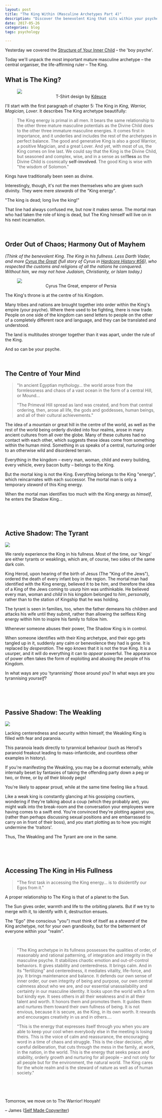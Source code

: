 ```yaml
---
layout: post
title: "The King Within (Masculine Archetypes Part 4)"
description: "Discover the benevolent King that sits within your psyche, and access his calm power."
date: 2017-05-26 
categories: blog
tags: psychology

---
```


Yesterday we covered the [Structure of Your Inner Child](http://www.jamesmathison.co.uk/boy-to-man/) – the 'boy psyche'.

Today we'll unpack the most important mature masculine archetype – the central organiser, the life-affirming ruler – The King. 

## What is The King? 

<figure>
<img src="../images/lion-king.jpg">
<figcaption style="text-align:center">T-Shirt design by <a href="https://www.designbyhumans.com/shop/kdeuce/">Kdeuce</a></figcaption>
</figure>

I'll start with the first paragraph of chapter 5: The King in *King, Warrior, Magician, Lover*. It describes The King archetype beautifully: 

> The King energy is primal in all men. It bears the same relationship to the other three mature masculine potentials as the Divine Child does to the other three immature masculine energies. It comes first in importance, and it underlies and includes the rest of the archetypes in perfect balance. The good and generative King is also a good Warrior, a positive Magician, and a great Lover. And yet, with most of us, the King comes on line last. We could say that the King is the Divine Child, but seasoned and complex, wise, and in a sense as self**less** as the Divine Child is cosmically **self-involved**. The good King is wise with "the wisdom of Solomon."

Kings have traditionally been seen as divine. 

Interestingly, though, it's not the men themselves who are given such divinity. They were mere *stewards* of the "King energy". 

"The king is dead; long live the king!" 

That line had always confused me, but now it makes sense. The mortal man who had taken the role of king is dead, but The King himself will live on in his next incarnation. 

&nbsp;

## Order Out of Chaos; Harmony Out of Mayhem
<i>(Think of the benevolent King. The King in his fullness. Less Darth Vader, and more [Cyrus the Great](https://en.wikipedia.org/wiki/Cyrus_the_Great) (full story of Cyrus in [Hardcore History #56](http://www.dancarlin.com/hardcore-history-56-kings-of-kings/)), who respected the customs and religions of all the nations he conquered. Without him, we may not have Judaism, Christianity, or Islam today.)</i>

<figure>
<img src="../images/cyrus-the-great.jpg">
<figcaption style="display:block; text-align:center">Cyrus The Great, emperor of Persia</figcaption>
</figure>

The King's throne is at the centre of his Kingdom. 

Many tribes and nations are brought together into order within the King's empire (your psyche). Where there used to be fighting, there is now trade. People on one side of the kingdom can send letters to people on the other of a completely different race and language, and they can be translated and understood. 

The land is multitudes stronger together than it was apart, under the rule of the King. 

And so can be your psyche.

&nbsp;

## The Centre of Your Mind
> "In ancient Egyptian mythology… the world arose from the formlessness and chaos of a vast ocean in the form of a central Hill, or Mound…
>  
> "The Primeval Hill spread as land was created, and from that central ordering, then, arose all life, the gods and goddesses, human beings, and all of their cultural achievements."

The idea of a mountain or great hill in the centre of the world, as well as the rest of the world being orderly divided into four realms, arose in many ancient cultures from all over the globe. Many of these cultures had no contact with each other, which suggests these ideas come from something within the human mind. Something in us speaks of a central, nurturing order to an otherwise wild and disordered terrain. 

Everything in the kingdom – every man, woman, child and every building, every vehicle, every bacon butty – belongs to the King.  

But the mortal king is not the King. Everything belongs to the King "energy", which reincarnates with each successor. The mortal man is only a temporary *steward* of this King energy. 

When the mortal man identifies too much with the King energy as *himself*, he enters the Shadow King…

&nbsp;

&nbsp;

## Active Shadow: The Tyrant

<img src="../images/joffrey.jpg">

We rarely experience the King in his fullness. Most of the time, our 'kings' are either tyrants or weaklings, which are, of course, two sides of the same dark coin. 

King Herod, upon hearing of the birth of Jesus (The "King of the Jews"), ordered the death of every infant boy in the region. The mortal man had identified with the King energy, believed it to be *him*, and therefore the idea of a King of the Jews coming to usurp him was unthinkable. He believed every man, woman and *child* in his kingdom belonged to *him*, *personally*, rather than to the station of Kingship that he was holding. 

The tyrant is seen in families, too, when the father demeans his children and attacks his wife until they submit, rather than allowing the selfless King energy within him to inspire his family to follow him. 

Whenever someone abuses their power, The Shadow King is in control. 

When someone identifies with their King archetype, and their ego gets tangled up in it, suddenly any calm or benevolence they had is gone. It is replaced by *desperation*. The ego *knows* that it is not the true King. It is a usurper, and it will do everything it can to *appear* powerful. The appearance of power often takes the form of exploiting and abusing the people of his Kingdom. 

In what ways are you 'tyrannising' those around you? In what ways are you tyrannising *yourself*? 

&nbsp;

&nbsp;

## Passive Shadow: The Weakling

<img src="../images/louis-xiv.jpg">

Lacking centeredness and security within himself, the Weakling King is filled with fear and paranoia. 

This paranoia leads directly to tyrannical behaviour (such as Herod's paranoid freakout leading to mass-infanticide, and countless other examples in history). 

If you're manifesting the Weakling, you may be a doormat externally, while internally beset by fantasies of taking the offending party down a peg or two, or three, or by *all* their bloody pegs! 

You're likely to appear proud, while at the same time feeling like a fraud. 

Like a weak king is constantly glancing at his gossiping courtiers, wondering if they're talking about a coup (which they probably are), you might walk into the break-room and the conversation your employees were having comes to a swift end. You're convinced they're plotting against you, (rather than perhaps discussing sexual positions and are embarrassed to carry on in front of their boss), and *you* start plotting as to how you might undermine the 'traitors'. 

Thus, The Weakling and The Tyrant are one in the same. 

&nbsp;

&nbsp;

## Accessing The King in His Fullness
> "The first task in accessing the King energy… is to disidentify our Egos from it."

A proper relationship to The King is that of a planet to the Sun.

The Sun gives order, warmth and life to the orbiting planets. But if we try to merge with it, to identify with it, destruction ensues. 

The "Ego" (the conscious "you") must think of itself as a *steward* of the King archetype, not for your own grandiosity, but for the betterment of everyone within your "realm". 

&nbsp;

> "The King archetype in its fullness possesses the qualities of order, of reasonably and rational patterning, of integration and integrity in the masculine psyche. It stabilizes chaotic emotion and out-of-control behaviors. It gives stability and centeredness. It brings calm. And in its "fertilizing" and centeredness, it mediates vitality, life-force, and joy. It brings maintenance and balance. It defends our own sense of inner order, our own integrity of being and purpose, our own central calmness about who we are, and our essential unassailability and certainty in our masculine identity. It looks upon the world with a firm but kindly eye. It sees others in all their weakness and in all their talent and worth. It honors them and promotes them. It guides them and nurtures them toward their own fullness of being. It is not envious, because it is secure, as the King, in its own worth. It rewards and encourages creativity in us and in others.…
>  
> "This is the energy that expresses itself through you when you are able to keep your cool when everybody else in the meeting is losing theirs. This is the voice of calm and reassurance, the encouraging word in a time of chaos and struggle. This is the clear decision, after careful deliberation, that cuts through the mess in the family, at work, in the nation, in the world. This is the energy that seeks peace and stability, orderly growth and nurturing for all people – and not only for all people but for the environment, the natural world. The King cares for the whole realm and is the steward of nature as well as of human society."

&nbsp;

&nbsp;

Tomorrow, we move on to The Warrior! Hooyah! 

– James ([Self Made Copywriter](http://www.jamesmathison.co.uk/the-self-made-copywriter-intensive/))

&nbsp;

&nbsp;